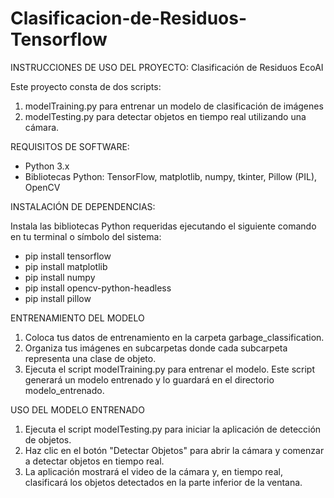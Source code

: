 # Clasificacion-de-Residuos-Tensorflow

INSTRUCCIONES DE USO DEL PROYECTO: Clasificación de Residuos EcoAI

Este proyecto consta de dos scripts:

1. modelTraining.py para entrenar un modelo de clasificación de imágenes
2. modelTesting.py para detectar objetos en tiempo real utilizando una cámara.

REQUISITOS DE SOFTWARE:

- Python 3.x
- Bibliotecas Python: TensorFlow, matplotlib, numpy, tkinter, Pillow (PIL), OpenCV

INSTALACIÓN DE DEPENDENCIAS:

Instala las bibliotecas Python requeridas ejecutando el siguiente comando en tu terminal o símbolo del sistema:
- pip install tensorflow
- pip install matplotlib
- pip install numpy
- pip install opencv-python-headless
- pip install pillow

ENTRENAMIENTO DEL MODELO
1. Coloca tus datos de entrenamiento en la carpeta garbage_classification.
2. Organiza tus imágenes en subcarpetas donde cada subcarpeta representa una clase de objeto.
3. Ejecuta el script modelTraining.py para entrenar el modelo. Este script generará un modelo entrenado y lo guardará en el directorio modelo_entrenado.

USO DEL MODELO ENTRENADO
1. Ejecuta el script modelTesting.py para iniciar la aplicación de detección de objetos.
2. Haz clic en el botón "Detectar Objetos" para abrir la cámara y comenzar a detectar objetos en tiempo real.
3. La aplicación mostrará el video de la cámara y, en tiempo real, clasificará los objetos detectados en la parte inferior de la ventana.
